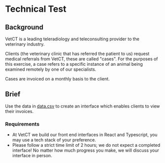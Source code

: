 # Technical Test

## Background
VetCT is a leading teleradiology and teleconsulting provider to the veterinary industry.

Clients (the veterinary clinic that has referred the patient to us) request medical referrals from VetCT, these are called "cases".  For the purposes of this exercise, a case refers to a specific instance of an animal being examined remotely by one of our specialists.

Cases are invoiced on a monthly basis to the client.

## Brief
Use the data in [data.csv](https://github.com/VetCTOrg/interview-test/blob/main/data.csv) to create an interface which enables clients to view their invoices. 

### Requirements
 - At VetCT we build our front end interfaces in React and Typescript, you may use a tech stack of your preference. 
 - Please follow a strict time limit of 2 hours; we do not expect a completed interface! No matter how much progress you make, we will discuss your interface in person. 

